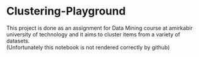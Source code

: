 # Clustering-Playground
This project is done as an assignment for Data Mining course at amirkabir university of technology and it aims to cluster items from a variety of datasets.
<br>
(Unfortunately this notebook is not rendered correctly by github)
